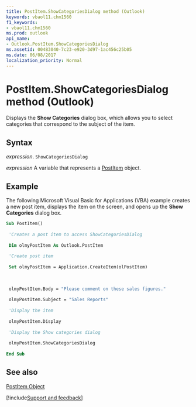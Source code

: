 ```yaml
---
title: PostItem.ShowCategoriesDialog method (Outlook)
keywords: vbaol11.chm1560
f1_keywords:
- vbaol11.chm1560
ms.prod: outlook
api_name:
- Outlook.PostItem.ShowCategoriesDialog
ms.assetid: 00483040-7c23-e920-3d97-1ac456c25b05
ms.date: 06/08/2017
localization_priority: Normal
---
```



# PostItem.ShowCategoriesDialog method (Outlook)

Displays the  **Show Categories** dialog box, which allows you to select categories that correspond to the subject of the item.


## Syntax

_expression_. `ShowCategoriesDialog`

_expression_ A variable that represents a [PostItem](Outlook.PostItem.md) object.


## Example

The following Microsoft Visual Basic for Applications (VBA) example creates a new post item, displays the item on the screen, and opens up the  **Show Categories** dialog box.


```vb
Sub PostItem() 
 
 'Creates a post item to access ShowCategoriesDialog 
 
 Dim olmyPostItem As Outlook.PostItem 
 
 'Create post item 
 
 Set olmyPostItem = Application.CreateItem(olPostItem) 
 
 
 
 olmyPostItem.Body = "Please comment on these sales figures." 
 
 olmyPostItem.Subject = "Sales Reports" 
 
 'Display the item 
 
 olmyPostItem.Display 
 
 'Display the Show categories dialog 
 
 olmyPostItem.ShowCategoriesDialog 
 
End Sub
```


## See also


[PostItem Object](Outlook.PostItem.md)

[!include[Support and feedback](~/includes/feedback-boilerplate.md)]